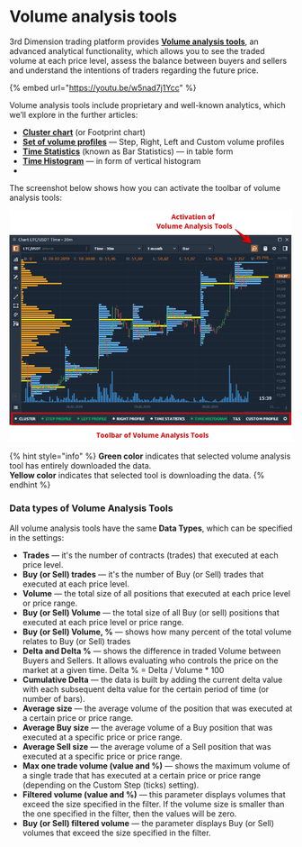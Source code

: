 # Volume analysis tools

3rd Dimension trading platform provides [**Volume analysis tools**](volume-analysis-tools.md), an advanced analytical functionality, which allows you to see the traded volume at each price level, assess the balance between buyers and sellers and understand the intentions of traders regarding the future price.

{% embed url="https://youtu.be/w5nad7j1Ycc" %}

Volume analysis tools include proprietary and well-known analytics, which we’ll explore in the further articles:

* **​**[**Cluster chart**](volume-analysis-tools-or-volume-profiles-or-footprint-chart-or-vwap/cluster-chart.md) (or Footprint chart)
* ​[**Set of volume profiles**](volume-analysis-tools-or-volume-profiles-or-footprint-chart-or-vwap/volume-profiles.md) — Step, Right, Left and Custom volume profiles
* ​[**Time Statistics**](volume-analysis-tools-or-volume-profiles-or-footprint-chart-or-vwap/time-statistics.md) (known as Bar Statistics) — in table form
* ​[**Time Histogram**](volume-analysis-tools-or-volume-profiles-or-footprint-chart-or-vwap/time-histogram.md) — in form of vertical histogram
*

&#x20;The screenshot below shows how you can activate the toolbar of volume analysis tools:

![](<../../.gitbook/assets/Volume analysis tools.png>)

{% hint style="info" %}
**Green color** indicates that selected volume analysis tool has entirely downloaded the data. \
**Yellow color** indicates that selected tool is downloading the data.
{% endhint %}

### Data types of Volume Analysis Tools

All volume analysis tools have the same **Data Types**, which can be specified in the settings:

* **Trades** — it's the number of contracts (trades) that executed at each price level.
* **Buy (or Sell) trades** — it's the number of Buy (or Sell) trades that executed at each price level.
* **Volume** — the total size of all positions that executed at each price level or price range.
* **Buy (or Sell) Volume** — the total size of all Buy (or sell) positions that executed at each price level or price range.
* **Buy (or Sell) Volume, %** — shows how many percent of the total volume relates to Buy (or Sell) trades
* **Delta and Delta %** — shows the difference in traded Volume between Buyers and Sellers. It allows evaluating who controls the price on the market at a given time. Delta % = Delta / Volume \* 100
* **Cumulative Delta** — the data is built by adding the current delta value with each subsequent delta value for the certain period of time (or number of bars).
* **Average size** — the average volume of the position that was executed at a certain price or price range.
* **Average Buy size** — the average volume of a Buy position that was executed at a specific price or price range.
* **Average Sell size** — the average volume of a Sell position that was executed at a specific price or price range.
* **Max one trade volume (value and %)** — shows the maximum volume of a single trade that has executed at a certain price or price range (depending on the Custom Step (ticks) setting).
* **Filtered volume (value and %)** — this parameter displays volumes that exceed the size specified in the filter. If the volume size is smaller than the one specified in the filter, then the values will be zero.
* **Buy (or Sell) filtered volume** — the parameter displays Buy (or Sell) volumes that exceed the size specified in the filter.
